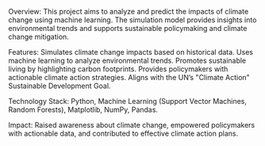 Overview:
This project aims to analyze and predict the impacts of climate change using machine learning. The simulation model provides insights into environmental trends and supports sustainable policymaking and climate change mitigation.

Features:
Simulates climate change impacts based on historical data.
Uses machine learning to analyze environmental trends.
Promotes sustainable living by highlighting carbon footprints.
Provides policymakers with actionable climate action strategies.
Aligns with the UN’s "Climate Action" Sustainable Development Goal.

Technology Stack:
Python, Machine Learning (Support Vector Machines, Random Forests), Matplotlib, NumPy, Pandas.

Impact:
Raised awareness about climate change, empowered policymakers with actionable data, and contributed to effective climate action plans.

